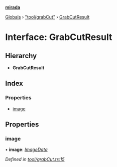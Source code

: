 **[mirada](../README.md)**

[Globals](../README.md) › ["tool/grabCut"](../modules/_tool_grabcut_.md) › [GrabCutResult](_tool_grabcut_.grabcutresult.md)

# Interface: GrabCutResult

## Hierarchy

* **GrabCutResult**

## Index

### Properties

* [image](_tool_grabcut_.grabcutresult.md#image)

## Properties

###  image

• **image**: *[ImageData](../classes/_types_opencv__hacks_.imagedata.md)*

*Defined in [tool/grabCut.ts:15](https://github.com/cancerberoSgx/mirada/blob/170e57c/mirada/src/tool/grabCut.ts#L15)*